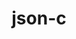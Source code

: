 ---
title: "json-c"
layout: cache
category: package
meta: {"versions": ["0.13.1", "0.15"], "compilers": ["gcc@8.3.1", "gcc@9.3.0", "gcc@8.1.0", "gcc@7.5.0", "gcc@7.3.1", "gcc@8.4.1", "gcc@7.3.0", "gcc@10.3.0"]}
spec_files: 
 - "json-c@0.13.1%gcc@9.3.0~ipo build_type=RelWithDebInfo arch=linux-ubuntu20.04-x86_64": spec-0.json
 - "json-c@0.13.1%gcc@8.1.0 arch=linux-rhel7-x86_64": spec-1.json
 - "json-c@0.13.1%gcc@7.3.0 arch=linux-rhel7-x86_64": spec-2.json
 - "json-c@0.13.1%gcc@7.5.0 arch=linux-ubuntu18.04-ppc64le": spec-3.json
 - "json-c@0.13.1%gcc@8.3.1~ipo build_type=RelWithDebInfo arch=linux-rhel8-x86_64": spec-4.json
 - "json-c@0.13.1%gcc@9.3.0 arch=linux-ubuntu20.04-ppc64le": spec-5.json
 - "json-c@0.13.1%gcc@8.3.1 arch=linux-rhel8-ppc64le": spec-6.json
 - "json-c@0.13.1%gcc@9.3.0~ipo build_type=RelWithDebInfo arch=linux-rhel7-ppc64le": spec-7.json
 - "json-c@0.15%gcc@9.3.0~ipo build_type=RelWithDebInfo arch=linux-rhel7-x86_64": spec-8.json
 - "json-c@0.13.1%gcc@9.3.0 arch=linux-ubuntu20.04-x86_64": spec-9.json
 - "json-c@0.13.1%gcc@8.1.0 arch=linux-rhel7-ppc64le": spec-10.json
 - "json-c@0.15%gcc@8.4.1~ipo build_type=RelWithDebInfo arch=linux-rhel8-ppc64le": spec-11.json
 - "json-c@0.13.1%gcc@7.5.0 arch=linux-ubuntu18.04-x86_64": spec-12.json
 - "json-c@0.13.1%gcc@8.3.1 arch=linux-rhel8-x86_64": spec-13.json
 - "json-c@0.13.1%gcc@8.3.1~ipo build_type=RelWithDebInfo arch=linux-rhel8-ppc64le": spec-14.json
 - "json-c@0.13.1%gcc@9.3.0~ipo build_type=RelWithDebInfo arch=linux-ubuntu20.04-ppc64le": spec-15.json
 - "json-c@0.15%gcc@10.3.0~ipo build_type=RelWithDebInfo arch=linux-ubuntu21.04-ppc64le": spec-16.json
 - "json-c@0.13.1%gcc@8.1.0~ipo build_type=RelWithDebInfo arch=linux-rhel7-x86_64": spec-17.json
 - "json-c@0.13.1%gcc@7.5.0~ipo build_type=RelWithDebInfo arch=linux-ubuntu18.04-ppc64le": spec-18.json
 - "json-c@0.15%gcc@7.5.0~ipo build_type=RelWithDebInfo arch=linux-ubuntu18.04-x86_64": spec-19.json
 - "json-c@0.13.1%gcc@7.5.0~ipo build_type=RelWithDebInfo arch=linux-ubuntu18.04-x86_64": spec-20.json
 - "json-c@0.13.1%gcc@7.3.0 arch=linux-rhel8-x86_64": spec-21.json
 - "json-c@0.13.1%gcc@7.3.1 arch=linux-amzn2-x86_64": spec-22.json
 - "json-c@0.13.1%gcc@9.3.0~ipo build_type=RelWithDebInfo arch=linux-rhel7-x86_64": spec-23.json
 - "json-c@0.13.1%gcc@8.1.0~ipo build_type=RelWithDebInfo arch=linux-rhel7-ppc64le": spec-24.json
 - "json-c@0.13.1%gcc@7.3.0 arch=linux-centos7-x86_64": spec-25.json
 - "json-c@0.15%gcc@9.3.0~ipo build_type=RelWithDebInfo arch=linux-ubuntu20.04-x86_64": spec-26.json
 - "json-c@0.15%gcc@7.5.0~ipo build_type=RelWithDebInfo arch=linux-ubuntu18.04-ppc64le": spec-27.json
 - "json-c@0.15%gcc@9.3.0~ipo build_type=RelWithDebInfo arch=linux-ubuntu20.04-ppc64le": spec-28.json
 - "json-c@0.15%gcc@8.3.1~ipo build_type=RelWithDebInfo arch=linux-rhel8-x86_64": spec-29.json
 - "json-c@0.15%gcc@8.3.1~ipo build_type=RelWithDebInfo arch=linux-rhel8-ppc64le": spec-30.json
 - "json-c@0.15%gcc@10.3.0~ipo build_type=RelWithDebInfo arch=linux-ubuntu21.04-x86_64": spec-31.json
 - "json-c@0.15%gcc@9.3.0~ipo build_type=RelWithDebInfo arch=linux-rhel7-ppc64le": spec-32.json
 - "json-c@0.15%gcc@8.4.1~ipo build_type=RelWithDebInfo arch=linux-rhel8-x86_64": spec-33.json
 - "json-c@0.13.1%gcc@7.3.0 arch=linux-centos8-x86_64": spec-34.json
 - "json-c@0.13.1%gcc@7.3.0 arch=linux-ubuntu18.04-x86_64": spec-35.json

---